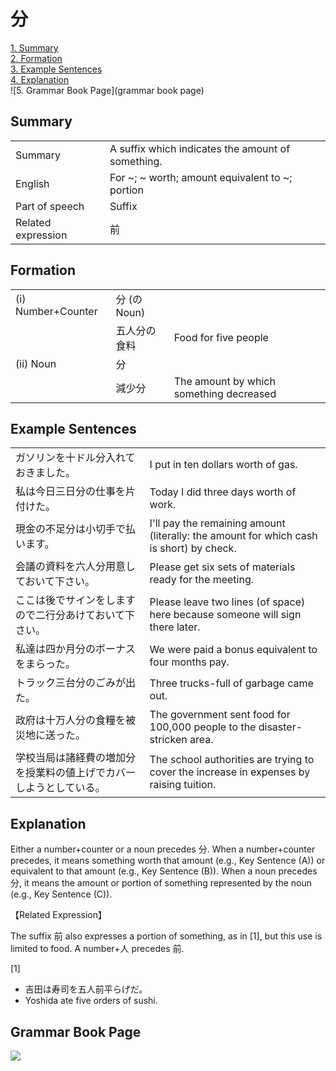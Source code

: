 # 分

[1. Summary](#summary)<br>
[2. Formation](#formation)<br>
[3. Example Sentences](#example-sentences)<br>
[4. Explanation](#explanation)<br>
![5. Grammar Book Page](grammar book page)<br>


## Summary

<table><tr>   <td>Summary</td>   <td>A suffix which indicates the amount of something.</td></tr><tr>   <td>English</td>   <td>For ~; ~ worth; amount equivalent to ~; portion</td></tr><tr>   <td>Part of speech</td>   <td>Suffix</td></tr><tr>   <td>Related expression</td>   <td>前</td></tr></table>

## Formation

<table class="table"> <tbody><tr class="tr head"> <td class="td"><span class="numbers">(i) </span><span class="bold"><span>Number+Counter</span> </span></td> <td class="td"><span class="concept">分</span><span> (<span class="concept">の</span>Noun)</span> </td> <td class="td"><span>&nbsp;</span></td> </tr> <tr class="tr"> <td class="td"><span>&nbsp;</span></td> <td class="td"><span>五人<span class="concept">分の</span>食料</span> </td> <td class="td"><span>Food for five people</span></td> </tr> <tr class="tr head"> <td class="td"><span class="numbers">(ii)</span> <span> <span class="bold">Noun</span></span></td> <td class="td"><span class="concept">分</span> </td> <td class="td"><span>&nbsp;</span></td> </tr> <tr class="tr"> <td class="td"><span>&nbsp;</span></td> <td class="td"><span>減少<span class="concept">分</span></span> </td> <td class="td"><span>The amount by which    something decreased</span></td> </tr> </tbody></table>

## Example Sentences

<table><tr>   <td>ガソリンを十ドル分入れておきました。</td>   <td>I put in ten dollars worth of gas.</td></tr><tr>   <td>私は今日三日分の仕事を片付けた。</td>   <td>Today I did three days worth of work.</td></tr><tr>   <td>現金の不足分は小切手で払います。</td>   <td>I'll pay the remaining amount (literally: the amount for which cash is short) by check.</td></tr><tr>   <td>会議の資料を六人分用意しておいて下さい。</td>   <td>Please get six sets of materials ready for the meeting.</td></tr><tr>   <td>ここは後でサインをしますので二行分あけておいて下さい。</td>   <td>Please leave two lines (of space) here because someone will sign there later.</td></tr><tr>   <td>私達は四か月分のボーナスをまらった。</td>   <td>We were paid a bonus equivalent to four months pay.</td></tr><tr>   <td>トラック三台分のごみが出た。</td>   <td>Three trucks-full of garbage came out.</td></tr><tr>   <td>政府は十万人分の食糧を被災地に送った。</td>   <td>The government sent food for 100,000 people to the disaster-stricken area.</td></tr><tr>   <td>学校当局は諸経費の増加分を授業料の値上げでカバーしようとしている。</td>   <td>The school authorities are trying to cover the increase in expenses by raising tuition.</td></tr></table>

## Explanation

<p>Either a number+counter or a noun precedes <span class="cloze">分</span>. When a number+counter precedes, it means something worth that amount (e.g., Key Sentence (A)) or equivalent to that amount (e.g., Key Sentence (B)). When a noun precedes <span class="cloze">分</span>, it means the amount or portion of something represented by the noun (e.g., Key Sentence (C)).</p>  <p>【Related Expression】</p>  <p>The suffix 前 also expresses a portion of something, as in [1], but this use is limited to food. A number+人 precedes 前.</p>  <p>[1]</p>  <ul> <li>吉田は寿司を五人前平らげだ。</li> <li>Yoshida ate five orders of sushi.</li> </ul>

## Grammar Book Page

![](../img/Intermediate分.png)

